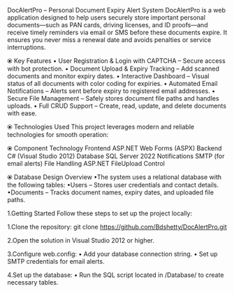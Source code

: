 DocAlertPro – Personal Document Expiry Alert System
DocAlertPro is a web application designed to help users securely store important personal documents—such as PAN cards, driving licenses, and ID proofs—and receive timely reminders via email or SMS before these documents expire. It ensures you never miss a renewal date and avoids penalties or service interruptions.

⦿ Key Features
• User Registration & Login with CAPTCHA – Secure access with bot protection.
• Document Upload & Expiry Tracking – Add scanned documents and monitor expiry dates.
• Interactive Dashboard – Visual status of all documents with color coding for expiries.
• Automated Email Notifications – Alerts sent before expiry to registered email addresses.
• Secure File Management – Safely stores document file paths and handles uploads.
• Full CRUD Support – Create, read, update, and delete documents with ease.

⦿ Technologies Used
This project leverages modern and reliable technologies for smooth operation:

⦿ Component	Technology
Frontend	ASP.NET Web Forms (ASPX)
Backend	C# (Visual Studio 2012)
Database	SQL Server 2022
Notifications	SMTP (for email alerts)
File Handling	ASP.NET FileUpload Control

⦿ Database Design Overview
•The system uses a relational database with the following tables:
•Users – Stores user credentials and contact details.
•Documents – Tracks document names, expiry dates, and uploaded file paths.

1.Getting Started
Follow these steps to set up the project locally:

1.Clone the repository:
    git clone https://github.com/Bdshetty/DocAlertPro.git

2.Open the solution in Visual Studio 2012 or higher.

3.Configure web.config:
• Add your database connection string.
• Set up SMTP credentials for email alerts.

4.Set up the database:
• Run the SQL script located in /Database/ to create necessary tables.
